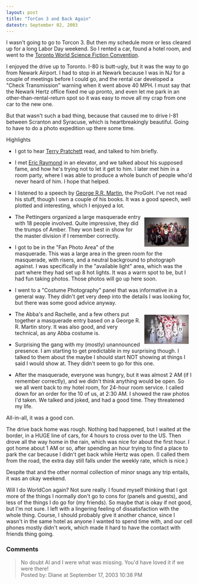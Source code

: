 ```yaml
---
layout: post
title: "TorCon 3 and Back Again"
datestr: September 02, 2003
---
```


I wasn't going to go to Torcon 3.  But then my schedule more or less cleared up for a long Labor Day weekend.  So I rented a car, found a hotel room, and went to the <a href="http://www.torcon3.com/" title="http://www.torcon3.com/">Toronto World Science Fiction Convention</a>.

I enjoyed the drive up to Toronto.  I-80 is butt-ugly, but it was the way to go from Newark Airport.  I had to stop in at Newark because I was in NJ for a couple of meetings before I could go, and the rental car developed a "Check Transmission" warning when it went above 40 MPH.  I must say that the Newark Hertz office fixed me up pronto, and even let me park in an other-than-rental-return spot so it was easy to move all my crap from one car to the new one.

But that wasn't such a bad thing, because that caused me to drive I-81 between Scranton and Syracuse, which is heartbreakingly beautiful.  Going to have to do a photo expedition up there some time.

Highlights

* I got to hear <a href="http://www.terrypratchettbooks.com/">Terry Pratchett</a> read, and talked to him briefly.

* I met <a href="http://catb.org/~esr/">Eric Raymond</a> in an elevator, and we talked about his supposed fame, and how he's trying not to let it get to him.  I later met him in a room party, where I was able to produce a whole bunch of people who'd never heard of him.  I hope that helped.

* I listened to a speech by <a href="http://www.georgerrmartin.com/">George R.R. Martin</a>, the ProGoH.  I've not read his stuff, though I own a couple of his books.  It was a good speech, well plotted and interesting, which I enjoyed a lot.

* <a href="/pics/trumps-full.jpg"><img alt="Trumps of Amber Torcon 3 Masquerade Entry Photo" src="/pics/trumps-full-thumb.jpg" vspace="10" hspace="10" align="right" /></a>The Pettingers organized a large masquerade entry with 18 people involved.  Quite impressive, they did the trumps of Amber.  They won best in show for the master division if I remember correctly.

* I got to be in the "Fan Photo Area" of the masquerade.  This was a large area in the green room for the masquerade, with risers, and a neutral background to photograph against.  I was specifically in the "available light" area, which was the part where they had set up 8 hot lights.  It was a warm spot to be, but I had fun taking photos.  Those photos will go up here soon.

* I went to a "Costume Photography" panel that was informative in a general way.  They didn't get very deep into the details I was looking for, but there was some good advice anyway.

* <a href="/pics/winter.jpg"><img alt="Winter Is Coming Torcon 3 Masquerade Entry Photo" src="/pics/winter-thumb.jpg" vspace="10" hspace="10" align="right" /></a>The Abba's and Rachelle, and a few others put together a masquerade entry based on a George R. R. Martin story.  It was also good, and very technical, as any Abba costume is.

* Surprising the gang with my (mostly) unannounced presence.  I am starting to get predictable in my surprising though.  I talked to them about the maybe I should start NOT showing at things I said I would show at.  They didn't seem to go for this one.

* After the masquerade, everyone was hungry, but it was almost 2 AM (if I remember correctly), and we didn't think anything would be open.  So we all went back to my hotel room, for 24-hour room service.  I called down for an order for the 10 of us, at 2:30 AM.  I showed the raw photos I'd taken.  We talked and joked, and had a good time.  They threatened my life.

All-in-all, it was a good con.

The drive back home was rough.  Nothing bad happened, but I waited at the border, in a HUGE line of cars, for 4 hours to cross over to the US.  Then drove all the way home in the rain, which was nice for about the first hour.  I got home about 1 AM or so, after spending an hour trying to find a place to park the car because I didn't get back while Hertz was open.  (I called them from the road, the extra day still falls under the weekly rate, which is nice.)

Despite that and the other normal collection of minor snags any trip entails, it was an okay weekend.

Will I do WorldCon again?  Not sure really.  I found myself thinking that I got more of the things I normally don't go to cons for (panels and guests), and less of the things I do go for (my friends).  So maybe that is okay if not good, but I'm not sure.  I left with a lingering feeling of dissatisfaction with the whole thing.  Course, I should probably give it another chance, since I wasn't in the same hotel as anyone I wanted to spend time with, and our cell phones mostly didn't work, which made it hard to have the contact with friends thing going.

### Comments

<blockquote>
No doubt Al and I were what was missing. You'd have loved it if we were there!
<div class="comment-meta">Posted by: Diane at September 17, 2003 10:38 PM</div> </blockquote>

